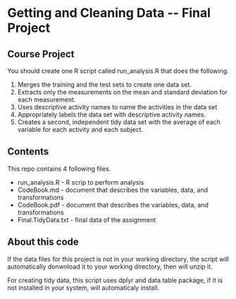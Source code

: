 # Getting and Cleaning Data -- Final Project

## Course Project

You should create one R script called run_analysis.R that does the following.

1. Merges the training and the test sets to create one data set.
2. Extracts only the measurements on the mean and standard deviation for each measurement.
3. Uses descriptive activity names to name the activities in the data set
4. Appropriately labels the data set with descriptive activity names.
5. Creates a second, independent tidy data set with the average of each variable for each activity and each subject.


## Contents

This repo contains 4 following files.

* run_analysis.R - R scrip to perform analysis
* CodeBook.md - document that describes the variables, data, and transformations
* CodeBook.pdf - document that describes the variables, data, and transformations
* Final.TidyData.txt - final data of the assignment

## About this code 

If the data files for this project is not in your working directory, the script will automatically donwnload it to your working directory, then will unzip it.

For creating tidy data, this script uses dplyr and data.table package, if it is not installed in your system, will automaticaly install.
